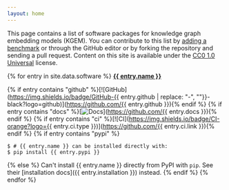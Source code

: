 ```yaml
---
layout: home
---
```

This page contains a list of software packages for knowledge graph embedding models (KGEM). You can contribute to this
list by [adding a benchmark](https://github.com/pykeen/kgem-software-review/edit/main/_data/software.yml) or through the
GitHub editor or by forking the repository and sending a pull request. Content on this site is available under
the [CC0 1.0 Universal](https://github.com/pykeen/kgem-software-review/blob/main/LICENSE) license.

{% for entry in site.data.software %}
<strong><a href="{% if entry.homepage %}{{ entry.homepage }}{% else %}https://github.com/{{ entry.github }}{% endif %}">{{ entry.name }}</a></strong>

{% if entry contains "github" %}[![GitHub](https://img.shields.io/badge/GitHub-{{ entry.github | replace: "-", ""}}-black?logo=github)](https://github.com/{{ entry.github }}){% endif %}
{% if entry contains "docs" %}[![Docs](https://img.shields.io/badge/Docs-red?logo=gitbook)](https://github.com/{{ entry.docs }}){% endif %}
{% if entry contains "ci" %}[![CI](https://img.shields.io/badge/CI-orange?logo={{ entry.ci.type }})](https://github.com/{{ entry.ci.link }}){% endif %}
{% if entry contains "pypi" %}
```shell
$ # {{ entry.name }} can be installed directly with:
$ pip install {{ entry.pypi }}
```
{% else %}
Can't install {{ entry.name }} directly from PyPI with `pip`. See their [installation docs]({{ entry.installation }}) instead.
{% endif %}
{% endfor %}
